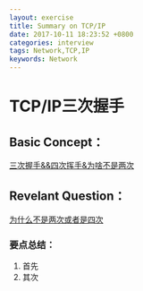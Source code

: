 ```yaml
---
layout: exercise
title: Summary on TCP/IP
date: 2017-10-11 18:23:52 +0800
categories: interview
tags: Network,TCP,IP
keywords: Network
---
```



# TCP/IP三次握手
## Basic Concept：
[三次握手&&四次挥手&为啥不是两次](http://www.cnblogs.com/myvin/p/4862167.html)

## Revelant Question：
[为什么不是两次或者是四次](https://www.zhihu.com/question/24853633)
### 要点总结：
1. 首先
2. 其次

